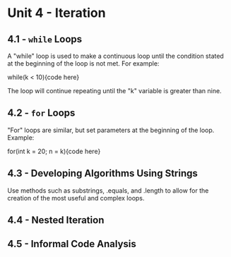# Unit 4 - Iteration

## 4.1 - `while` Loops

A "while" loop is used to make a continuous loop until the condition stated at the beginning of the loop is not met. For example:

while(k < 10){code here}

The loop will continue repeating until the "k" variable is greater than nine.

## 4.2 - `for` Loops

"For" loops are similar, but set parameters at the beginning of the loop. Example:

for(int k = 20; n = k){code here}

## 4.3 - Developing Algorithms Using Strings

Use methods such as substrings, .equals, and .length to allow for the creation of the most useful and complex loops.

## 4.4 - Nested Iteration

## 4.5 - Informal Code Analysis
